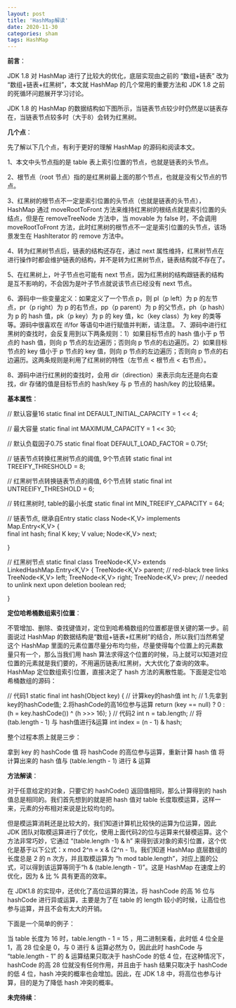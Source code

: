 ```yaml
---
layout: post
title: 'HashMap解读'
date: 2020-11-30
categories: sham
tags: HashMap 
---
```



**前言**：

  JDK 1.8 对 HashMap 进行了比较大的优化，底层实现由之前的 “数组+链表” 改为 “数组+链表+红黑树”，本文就 HashMap 的几个常用的重要方法和 JDK 1.8 之前的死循环问题展开学习讨论。

  JDK 1.8 的 HashMap 的数据结构如下图所示，当链表节点较少时仍然是以链表存在，当链表节点较多时（大于8）会转为红黑树。
  
  
**几个点**：

先了解以下几个点，有利于更好的理解 HashMap 的源码和阅读本文。

1、本文中头节点指的是 table 表上索引位置的节点，也就是链表的头节点。

2、根节点（root 节点）指的是红黑树最上面的那个节点，也就是没有父节点的节点。

3、红黑树的根节点不一定是索引位置的头节点（也就是链表的头节点），HashMap 通过 moveRootToFront 方法来维持红黑树的根结点就是索引位置的头结点，但是在 removeTreeNode 方法中，当 movable 为 false 时，不会调用 moveRootToFront 方法，此时红黑树的根节点不一定是索引位置的头节点，该场景发生在 HashIterator 的 remove 方法中。

4、转为红黑树节点后，链表的结构还存在，通过 next 属性维持，红黑树节点在进行操作时都会维护链表的结构，并不是转为红黑树节点，链表结构就不存在了。

5、在红黑树上，叶子节点也可能有 next 节点，因为红黑树的结构跟链表的结构是互不影响的，不会因为是叶子节点就说该节点已经没有 next 节点。

6、源码中一些变量定义：如果定义了一个节点 p，则 pl（p left）为 p 的左节点，pr（p right）为 p 的右节点，pp（p parent）为 p 的父节点，ph（p hash）为 p 的 hash 值，pk（p key）为 p 的 key 值，kc（key class）为 key 的类等等。源码中很喜欢在 if/for 等语句中进行赋值并判断，请注意。
7、源码中进行红黑树的查找时，会反复用到以下两条规则：1）如果目标节点的 hash 值小于 p 节点的 hash 值，则向 p 节点的左边遍历；否则向 p 节点的右边遍历。2）如果目标节点的 key 值小于 p 节点的 key 值，则向 p 节点的左边遍历；否则向 p 节点的右边遍历。这两条规则是利用了红黑树的特性（左节点 < 根节点 < 右节点）。

8、源码中进行红黑树的查找时，会用 dir（direction）来表示向左还是向右查找，dir 存储的值是目标节点的 hash/key 与 p 节点的 hash/key 的比较结果。



**基本属性**：

// 默认容量16
static final int DEFAULT_INITIAL_CAPACITY = 1 << 4; 
 
// 最大容量
static final int MAXIMUM_CAPACITY = 1 << 30;    
 
// 默认负载因子0.75
static final float DEFAULT_LOAD_FACTOR = 0.75f; 
 
// 链表节点转换红黑树节点的阈值, 9个节点转
static final int TREEIFY_THRESHOLD = 8; 
 
// 红黑树节点转换链表节点的阈值, 6个节点转
static final int UNTREEIFY_THRESHOLD = 6;   
 
// 转红黑树时, table的最小长度
static final int MIN_TREEIFY_CAPACITY = 64; 
 
// 链表节点, 继承自Entry
static class Node<K,V> implements Map.Entry<K,V> {  
    final int hash;
    final K key;
    V value;
    Node<K,V> next;
 
    
}
 
// 红黑树节点
static final class TreeNode<K,V> extends LinkedHashMap.Entry<K,V> {
    TreeNode<K,V> parent;  // red-black tree links
    TreeNode<K,V> left;
    TreeNode<K,V> right;
    TreeNode<K,V> prev;    // needed to unlink next upon deletion
    boolean red;
   
   
}



**定位哈希桶数组索引位置**：

不管增加、删除、查找键值对，定位到哈希桶数组的位置都是很关键的第一步。前面说过 HashMap 的数据结构是“数组+链表+红黑树”的结合，所以我们当然希望这个 HashMap 里面的元素位置尽量分布均匀些，尽量使得每个位置上的元素数量只有一个，那么当我们用 hash 算法求得这个位置的时候，马上就可以知道对应位置的元素就是我们要的，不用遍历链表/红黑树，大大优化了查询的效率。HashMap 定位数组索引位置，直接决定了 hash 方法的离散性能。下面是定位哈希桶数组的源码：

// 代码1
static final int hash(Object key) { // 计算key的hash值
    int h;
    // 1.先拿到key的hashCode值; 2.将hashCode的高16位参与运算
    return (key == null) ? 0 : (h = key.hashCode()) ^ (h >>> 16);
}
// 代码2
int n = tab.length;
// 将(tab.length - 1) 与 hash值进行&运算
int index = (n - 1) & hash;


整个过程本质上就是三步：

拿到 key 的 hashCode 值
将 hashCode 的高位参与运算，重新计算 hash 值
将计算出来的 hash 值与 (table.length - 1) 进行 & 运算


**方法解读**：

对于任意给定的对象，只要它的 hashCode() 返回值相同，那么计算得到的 hash 值总是相同的。我们首先想到的就是把 hash 值对 table 长度取模运算，这样一来，元素的分布相对来说是比较均匀的。

但是模运算消耗还是比较大的，我们知道计算机比较快的运算为位运算，因此 JDK 团队对取模运算进行了优化，使用上面代码2的位与运算来代替模运算。这个方法非常巧妙，它通过 “(table.length -1) & h” 来得到该对象的索引位置，这个优化是基于以下公式：x mod 2^n = x & (2^n - 1)。我们知道 HashMap 底层数组的长度总是 2 的 n 次方，并且取模运算为 “h mod table.length”，对应上面的公式，可以得到该运算等同于“h & (table.length - 1)”。这是 HashMap 在速度上的优化，因为 & 比 % 具有更高的效率。

在 JDK1.8 的实现中，还优化了高位运算的算法，将 hashCode 的高 16 位与 hashCode 进行异或运算，主要是为了在 table 的 length 较小的时候，让高位也参与运算，并且不会有太大的开销。

下面是一个简单的例子：

当 table 长度为 16 时，table.length - 1 = 15 ，用二进制来看，此时低 4 位全是 1，高 28 位全是 0，与 0 进行 & 运算必然为 0，因此此时 hashCode 与 “table.length - 1” 的 & 运算结果只取决于 hashCode 的低 4 位，在这种情况下，hashCode 的高 28 位就没有任何作用，并且由于 hash 结果只取决于 hashCode 的低 4 位，hash 冲突的概率也会增加。因此，在 JDK 1.8 中，将高位也参与计算，目的是为了降低 hash 冲突的概率。


**未完待续**：
